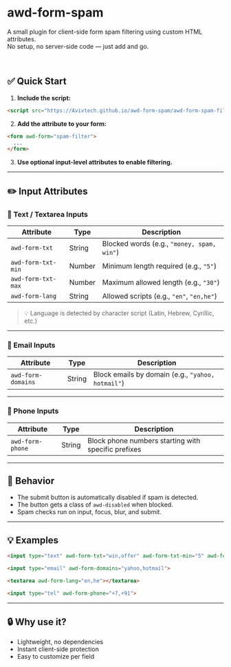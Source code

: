 
# awd-form-spam

A small plugin for client-side form spam filtering using custom HTML attributes.  
No setup, no server-side code — just add and go.

<br>

## ✅ Quick Start

1. **Include the script:**

```html
<script src="https://Avivtech.github.io/awd-form-spam/awd-form-spam-filter.js" defer></script>
```

2. **Add the attribute to your form:**

```html
<form awd-form="spam-filter">
  ...
</form>
```

3. **Use optional input-level attributes to enable filtering.**

---

## ✏️ Input Attributes

### 📝 Text / Textarea Inputs

| Attribute              | Type     | Description                                          |
|------------------------|----------|------------------------------------------------------|
| `awd-form-txt`         | String   | Blocked words (e.g., `"money, spam, win"`)           |
| `awd-form-txt-min`     | Number   | Minimum length required (e.g., `"5"`)                |
| `awd-form-txt-max`     | Number   | Maximum allowed length (e.g., `"30"`)                |
| `awd-form-lang`        | String   | Allowed scripts (e.g., `"en"`, `"en,he"`)            |

> 💡 Language is detected by character script (Latin, Hebrew, Cyrillic, etc.)

---

### 📧 Email Inputs

| Attribute              | Type     | Description                                          |
|------------------------|----------|------------------------------------------------------|
| `awd-form-domains`     | String   | Block emails by domain (e.g., `"yahoo, hotmail"`)    |

---

### 📱 Phone Inputs

| Attribute              | Type     | Description                                          |
|------------------------|----------|------------------------------------------------------|
| `awd-form-phone`       | String   | Block phone numbers starting with specific prefixes  |

---

## 📌 Behavior

- The submit button is automatically disabled if spam is detected.
- The button gets a class of `awd-disabled` when blocked.
- Spam checks run on input, focus, blur, and submit.

---

## 💡 Examples

```html
<input type="text" awd-form-txt="win,offer" awd-form-txt-min="5" awd-form-txt-max="20">
```

```html
<input type="email" awd-form-domains="yahoo,hotmail">
```

```html
<textarea awd-form-lang="en,he"></textarea>
```

```html
<input type="tel" awd-form-phone="+7,+91">
```

---

## 🔒 Why use it?

- Lightweight, no dependencies
- Instant client-side protection
- Easy to customize per field
